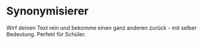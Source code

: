 # Synonymisierer
Wirf deinen Text rein und bekomme einen ganz anderen zurück - mit selber Bedeutung. Perfekt für Schüler.
